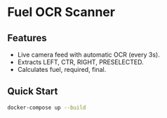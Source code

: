 # Fuel OCR Scanner

## Features
- Live camera feed with automatic OCR (every 3s).
- Extracts LEFT, CTR, RIGHT, PRESELECTED.
- Calculates fuel, required, final.

## Quick Start
```bash
docker-compose up --build
